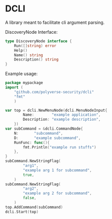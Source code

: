 # DCLI

A library meant to facilitate cli argument parsing.

DiscoveryNode Interface:
````go
type DiscoveryNode interface {
	Run([]string) error
	Help()
	Name() string
	Description() string
}
````

Example usage:
```go
package mypackage
import (
	"github.com/polyverse-security/dcli"
	"fmt"
	)

var top = dcli.NewMenuNode(dcli.MenuNodeInput{
		Name:        "example application",
		Description: "example description",
	})
var subCommand = &dcli.CommandNode{
	N:       "subcommand",
	D:       "example subcommand",
	RunFunc: func(){
		fmt.Println("example run stuffs")
	},
}
subCommand.NewStringFlag(
		"arg1",
		"example arg 1 for subcommand",
		true,
	)
subCommand.NewStringFlag(
		"arg2",
		"example arg 2 for subcommand",
		false, 
	)
top.AddCommand(subCommand)
dcli.Start(top)
```